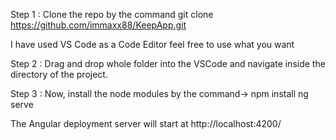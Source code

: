 Step 1 : Clone the repo by the command git clone https://github.com/immaxx88/KeepApp.git

I have used VS Code as a Code Editor feel free to use what you want

Step 2 : Drag and drop whole folder into the VSCode and navigate inside the directory of the project.

Step 3 : Now, install the node modules by the command->   npm install
                                                          ng serve 

The Angular deployment server will start at http://localhost:4200/ 

